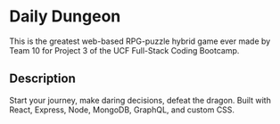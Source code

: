 # Daily Dungeon

This is the greatest web-based RPG-puzzle hybrid game ever made by Team 10 for Project 3 of the UCF Full-Stack Coding Bootcamp.

## Description

Start your journey, make daring decisions, defeat the dragon. Built with React, Express, Node, MongoDB, GraphQL, and custom CSS.

